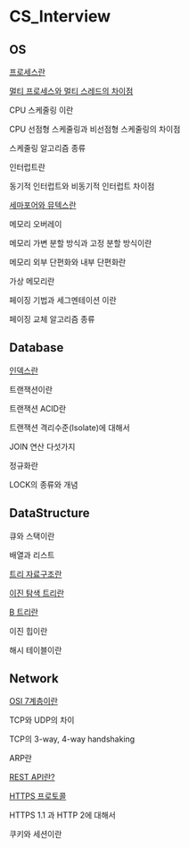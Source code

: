 # CS_Interview
## OS
[프로세스란](https://mommoo.tistory.com/104)

[멀티 프로세스와 멀티 스레드의 차이점](https://mommoo.tistory.com/105)

CPU 스케줄링 이란

CPU 선점형 스케줄링과 비선점형 스케줄링의 차이점

스케줄링 알고리즘 종류

인터럽트란

동기적 인터럽트와 비동기적 인터럽트 차이점

[세마포어와 뮤텍스란](https://mommoo.tistory.com/106)

메모리 오버레이

메모리 가변 분할 방식과 고정 분할 방식이란

메모리 외부 단편화와 내부 단편화란

가상 메모리란

페이징 기법과 세그멘테이션 이란

페이징 교체 알고리즘 종류

## Database
[인덱스란](https://mommoo.tistory.com/109)

트랜잭션이란

트랜잭션 ACID란

트랜잭션 격리수준(Isolate)에 대해서

JOIN 연산 다섯가지

정규화란

LOCK의 종류와 개념

## DataStructure
큐와 스택이란

배열과 리스트

[트리 자료구조란](https://mommoo.tistory.com/95)

[이진 탐색 트리란](https://mommoo.tistory.com/97)

[B 트리란](https://mommoo.tistory.com/108)

이진 힙이란

해시 테이블이란

## Network
[OSI 7계층이란](https://mommoo.tistory.com/107)

TCP와 UDP의 차이

TCP의 3-way, 4-way handshaking

ARP란

[REST API란?](https://mommoo.tistory.com/110)

[HTTPS 프로토콜](https://mommoo.tistory.com/103)

HTTPS 1.1 과 HTTP 2에 대해서

쿠키와 세션이란
